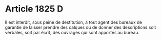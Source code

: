 # Article 1825 D

Il est interdit, sous peine de destitution, à tout agent des bureaux de garantie de laisser prendre des calques ou de donner
des descriptions soit verbales, soit par écrit, des ouvrages qui sont apportés au bureau.

